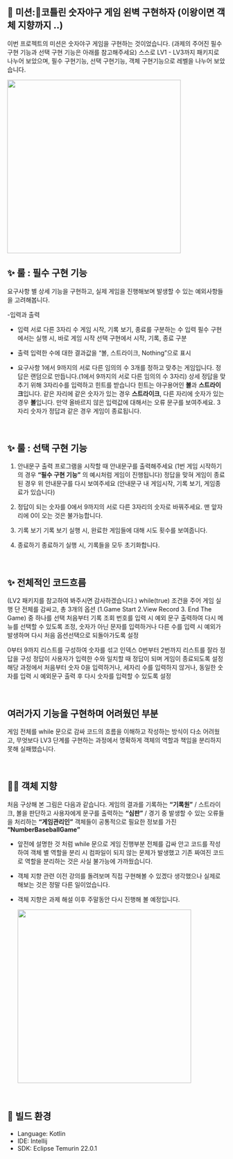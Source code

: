 ## 🚀 미션:코틀린 숫자야구 게임 왼벽 구현하자 (이왕이면 객체 지향까지 ..)

이번 프로젝트의 미션은 숫자야구 게임을 구현하는 것이었습니다. (과제의 주어진 필수 구현 기능과 선택 구현 기능은 아래를 참고해주세요)
스스로 LV1 - LV3까지 패키지로 나누어 보았으며,
필수 구현기능, 선택 구현기능, 객체 구현기능으로 레벨을 나누어 보았습니다.

<img src="https://techcourse-storage.s3.ap-northeast-2.amazonaws.com/2020-03-16T10:41:53.786image.png" width="400">

<br/>

## ✨ 룰 : 필수 구현 기능

요구사항 별 상세 기능을 구현하고, 실제 게임을 진행해보며 발생할 수 있는 예외사항들을 고려해봅니다.

-입력과 출력

- 입력
서로 다른 3자리 수
게임 시작, 기록 보기, 종료를 구분하는 수 입력
필수 구현에서는 실행 시, 바로 게임 시작
선택 구현에서 시작, 기록, 종료 구분
    
- 출력
입력한 수에 대한 결과값을 “볼, 스트라이크, Nothing”으로 표시
    
- 요구사항
    1에서 9까지의 서로 다른 임의의 수 3개를 정하고 맞추는 게임입니다.
    정답은 랜덤으로 만듭니다.(1에서 9까지의 서로 다른 임의의 수 3자리)
    상세
        정답을 맞추기 위해 3자리수를 입력하고 힌트를 받습니다
            힌트는 야구용어인 **볼**과 **스트라이크**입니다.
            같은 자리에 같은 숫자가 있는 경우 **스트라이크**, 다른 자리에 숫자가 있는 경우 **볼**입니다.
            만약 올바르지 않은 입력값에 대해서는 오류 문구를 보여주세요.
            3자리 숫자가 정답과 같은 경우 게임이 종료됩니다.

<br/>

## ✨ 룰 : 선택 구현 기능

1. 안내문구 출력
프로그램을 시작할 때 안내문구를 출력해주세요 (1번 게임 시작하기의 경우 **“필수 구현 기능”** 의 예시처럼 게임이 진행됩니다)
정답을 맞혀 게임이 종료된 경우 위 안내문구를 다시 보여주세요
(안내문구 내 게임시작, 기록 보기, 게임종료가 있습니다)

2. 정답이 되는 숫자를 0에서 9까지의 서로 다른 3자리의 숫자로 바꿔주세요.
  맨 앞자리에 0이 오는 것은 불가능합니다.

3. 기록 보기
  기록 보기 실행 시, 완료한 게임들에 대해 시도 횟수를 보여줍니다.
4. 종료하기
   종료하기 실행 시, 기록들을 모두 초기화합니다.

<br/>

## ✨ 전체적인 코드흐름

(LV2 패키지를 참고하여 봐주시면 감사하겠습니다.)
while(true) 조건을 주어 게임 실행 단 전체를 감싸고, 총 3개의 옵션 (1.Game Start 2.View Record 3. End The Game) 중 하나를 선택
처음부터 기록 조회 번호를 입력 시 예외 문구 출력하여 다시 메뉴를 선택할 수 있도록 조정, 숫자가 아닌 문자를 입력하거나 다른 수를 입력 시 예외가 발생하며 다시 처음 옵션선택으로 되돌아가도록 설정

0부터 9까지 리스트를 구성하여 숫자를 섞고 인덱스 0번부터 2번까지 리스트를 잘라 정답을 구성
정답이 사용자가 입력한 수와 일치할 때 정답이 되며 게임이 종료되도록 설정
해당 과정에서 처음부터 숫자 0을 입력하거나, 세자리 수를 입력하지 않거나, 동일한 숫자를 입력 시 예외문구 출력 후 다시 숫자를 입력할 수 있도록 설정

<br/>

## 여러가지 기능을 구현하며 어려웠던 부분

게임 전체를 while 문으로 감싸 코드의 흐름을 이해하고 작성하는 방식이 다소 어려웠고, 무엇보다 LV3 단계를 구현하는 과정에서 명확하게 객체의 역할과 책임을 분리하지 못해 실패했습니다.

<br/>

## 🚜🎨 객체 지향

처음 구상해 본 그림은 다음과 같습니다.
게임의 결과를 기록하는 **“기록원”**  / 스트라이크, 볼을 판단하고 사용자에게 문구를 출력하는 **“심판”** / 경기 중 발생할 수 있는 오류들을 처리하는 **“게임관리인”** 
객체들이 공통적으로 필요한 정보를 가진 **“NumberBaseballGame”**

- 앞전에 설명한 것 처럼 while 문으로 게임 진행부분 전체를 갑싸 안고 코드를 작성하여 객체 별 역할을 분리 시 컴파일이 되지 않는 문제가 발생했고 기존 짜여진 코드로 역할을 분리하는 것은 사실 불가능에 가까웠습니다.
- 객체 지향 관련 이전 강의를 돌려보며 직접 구현해볼 수 있겠다 생각했으나 실제로 해보는 것은 정말 다른 일이었습니다.
- 객체 지향은 과제 해설 이후 주말동안 다시 진행해 볼 예정입니다.

  <img src="https://i.ibb.co/RgDdR67/IMG-0007.jpg" width="400">

<br/>

## 🔨 빌드 환경

* Language: Kotlin
* IDE: Intellij
* SDK: Eclipse Temurin 22.0.1
